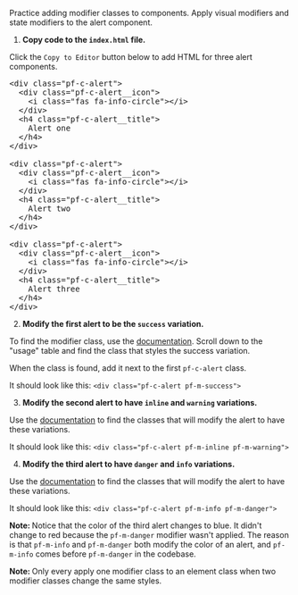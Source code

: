 Practice adding modifier classes to components. Apply visual modifiers and state modifiers to the alert component.

1) <strong>Copy code to the `index.html` file.</strong>

Click the `Copy to Editor` button below to add HTML for three alert components.

<pre class="file" data-filename="index.html" data-target="replace">
&lt;div class=&quot;pf-c-alert&quot;&gt;
  &lt;div class=&quot;pf-c-alert__icon&quot;&gt;
    &lt;i class=&quot;fas fa-info-circle&quot;&gt;&lt;/i&gt;
  &lt;/div&gt;
  &lt;h4 class=&quot;pf-c-alert__title&quot;&gt;
    Alert one
  &lt;/h4>
&lt;/div>

&lt;div class=&quot;pf-c-alert&quot;>
  &lt;div class=&quot;pf-c-alert__icon&quot;&gt;
    &lt;i class=&quot;fas fa-info-circle&quot;>&lt;/i&gt;
  &lt;/div&gt;
  &lt;h4 class=&quot;pf-c-alert__title&quot;&gt;
    Alert two
  &lt;/h4&gt;
&lt;/div&gt;

&lt;div class=&quot;pf-c-alert&quot;&gt;
  &lt;div class=&quot;pf-c-alert__icon&quot;&gt;
    &lt;i class=&quot;fas fa-info-circle&quot;>&lt;/i&gt;
  &lt;/div>
  &lt;h4 class=&quot;pf-c-alert__title&quot;&gt;
    Alert three
  &lt;/h4>
&lt;/div&gt;
</pre>

2) <strong>Modify the first alert to be the `success` variation.</strong>

To find the modifier class, use the [documentation](https://www.patternfly.org/v4/components/alert/html). Scroll down to the "usage" table and find the class that styles the success variation.

When the class is found, add it next to the first `pf-c-alert` class.

It should look like this: `<div class="pf-c-alert pf-m-success">`

3) <strong>Modify the second alert to have `inline` and `warning` variations.</strong>

Use the [documentation](https://www.patternfly.org/v4/components/alert/html) to find the classes that will modify the alert to have these variations.

It should look like this: `<div class="pf-c-alert pf-m-inline pf-m-warning">`

4) <strong>Modify the third alert to have `danger` and `info` variations.</strong>

Use the [documentation](https://www.patternfly.org/v4/components/alert/html) to find the classes that will modify the alert to have these variations.

It should look like this: `<div class="pf-c-alert pf-m-info pf-m-danger">`

<strong>Note: </strong> Notice that the color of the third alert changes to blue. It didn't change to red because the `pf-m-danger` modifier wasn't applied. The reason is that `pf-m-info` and `pf-m-danger` both modify the color of an alert, and `pf-m-info` comes before `pf-m-danger` in the codebase.

<strong>Note: </strong>Only every apply one modifier class to an element class when two modifier classes change the same styles.
